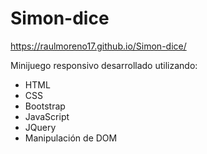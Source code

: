 # Simon-dice
https://raulmoreno17.github.io/Simon-dice/

Minijuego responsivo desarrollado utilizando:

* HTML
* CSS
* Bootstrap
* JavaScript
* JQuery
* Manipulación de DOM


